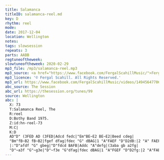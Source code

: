 ```yaml
---
title: Salamanca
titleID: salamanca-reel.md
key: D
rhythm: reel
mode:
date: 2017-12-04
location: Wellington
notes:
tags: slowsession
repeats: 3
parts: AABB
regtuneoftheweek:
slowtuneoftheweek: 2020-02-29
mp3_file: /mp3/salamanca-reel.mp3
mp3_source: <a href="https://www.facebook.com/FergalScahillMusic/">Fergal Scahill</a>
mp3_licence: '© Fergal Scahill. All Rights Reserved.'
mp3_url: https://www.facebook.com/FergalScahillMusic/videos/1494564770639853/
abc_source: The Session
abc_url: https://thesession.org/tunes/99
source: Wellington
abc: |
  X: 73
  T:Salamanca Reel, The
  R:reel
  D:Bothy Band 1975.
  Z:id:hn-reel-73
  M:C|
  K:D
  AD"D" (3FED AD (3FED|Adcd fedc|"Em"BE~E2 BE~E2|Beed cdeg|
  "Bm"fB~B2 fB~B2|fgef dfag|fdec "G" dBAG|1 "A"FAEF "D"D2dB:|2 "A" FAEF "D"D2fg||
  |:"D"afdf "G" gbeg|"D"fdcd BAFB|Addc "A"defg|(3aba gb a2fg|
  "D"~a3f "G"~g3e|"D"~f3e "G"dfag|fdec dBAG|1 "A"FGEF "D"D2fg:|2 "A"FAEF "D"D2dB||
---
```


